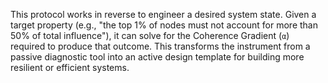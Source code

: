 This protocol works in reverse to engineer a desired system state. Given a target property (e.g., "the top 1% of nodes must not account for more than 50% of total influence"), it can solve for the Coherence Gradient (`α`) required to produce that outcome. This transforms the instrument from a passive diagnostic tool into an active design template for building more resilient or efficient systems.